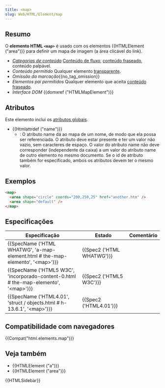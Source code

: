 ```yaml
---
title: <map>
slug: Web/HTML/Element/map
---
```


## Resumo

O **elemento HTML `<map>`** é usado com os elementos {{HTMLElement ("area")}} para definir um mapa de imagem (a área clicável do link).

- _[Categorias de conteúdo](/pt-BR/docs/HTML/Content_categories)_ [Conteúdo de fluxo](/pt-BR/docs/HTML/Content_categories#Flow_content), [conteúdo fraseado](/pt-BR/docs/HTML/Content_categories#Phrasing_content), conteúdo palpável.
- _Conteúdo permitido_ Qualquer elemento [transparente](/pt-BR/docs/HTML/Content_categories#Transparent_content_model).
- _Omissão da marcação_{{no_tag_omission}}
- _Elementos pai permitidos_ Qualquer elemento que aceita [conteúdo fraseado](/pt-BR/docs/HTML/Content_categories#Phrasing_content).
- _Interface DOM_ {{domxref ("HTMLMapElement")}}

## Atributos

Este elemento inclui os [atributos globais](/pt-BR/docs/HTML/Global_attributes).

- {{Htmlattrdef ("name")}}
  - : O atributo name dá ao mapa de um nome, de modo que ela possa ser referenciada. O atributo deve estar presente e ter um valor não vazio, sem caracteres de espaço. O valor do atributo name não deve corresponder (independente da caixa) a um valor do atributo name de outro elemento no mesmo documento. Se o id de atributo também for especificado, ambos os atributos devem ter o mesmo valor.

## Exemplos

```html
<map>
  <area shape="circle" coords="200,250,25" href="another.htm" />
  <area shape="default" />
</map>
```

## Especificações

| Especificação                                                                              | Estado                    | Comentário |
| ------------------------------------------------------------------------------------------ | ------------------------- | ---------- |
| {{SpecName ('HTML WHATWG', 'a-map-element.html # the-map-elemento', '&lt;map&gt;')}}       | {{Spec2 ('HTML WHATWG')}} |            |
| {{SpecName ('HTML5 W3C', 'incorporado-content-0.html # the-map-elemento', '&lt;map&gt;')}} | {{Spec2 ('HTML5 W3C')}}   |            |
| {{SpecName ('HTML4.01', 'struct / objects.html # h-13.6.1', '&lt;map&gt;')}}               | {{Spec2 ('HTML4.01')}}    |            |

## Compatibilidade com navegadores

{{Compat("html.elements.map")}}

## Veja também

- {{HTMLElement ("a")}}
- {{HTMLElement ("area")}}

{{HTMLSidebar}}
